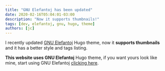 ```yaml
---
title: "GNU Elefantoj has been updated"
date: 2020-02-16T05:04:01-03:00
description: "Now it supports thumbnails!"
tags: [dev, elefantoj, gnu, hugo, theme]
authors: [jc]
---
```


I recently updated [GNU Elefantoj](https://gitlab.com/juancolacelli/elefantoj) Hugo theme, now it **supports thumbnails** and it has a better style and tags listing.

**This website uses GNU Elefantoj** Hugo theme, if you want yours look like mine, start using GNU Elefantoj [clicking here](https://gitlab.com/juancolacelli/elefantoj).

